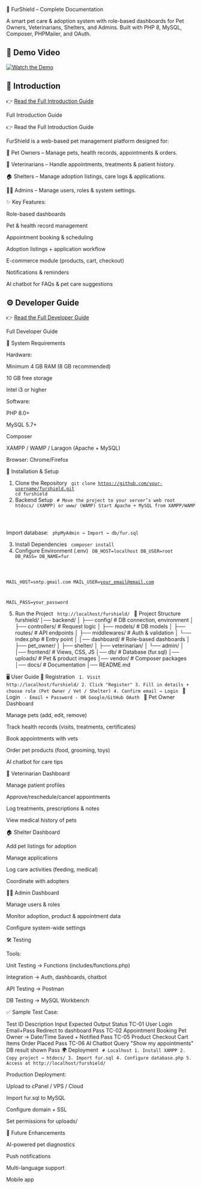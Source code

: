🐾 FurShield – Complete Documentation

A smart pet care & adoption system with role-based dashboards for Pet Owners, Veterinarians, Shelters, and Admins.
Built with PHP 8, MySQL, Composer, PHPMailer, and OAuth.

## 🎥 Demo Video  
[![Watch the Demo](https://img.youtube.com/vi/VIDEO_ID/0.jpg)](https://www.youtube.com/watch?v=VIDEO_ID)

## 📖 Introduction  
👉 [Read the Full Introduction Guide](https://online.fliphtml5.com/roarax/ndqd/#p=4)

Full Introduction Guide

👉 Read the Full Introduction Guide

FurShield is a web-based pet management platform designed for:

🐶 Pet Owners – Manage pets, health records, appointments & orders.

🏥 Veterinarians – Handle appointments, treatments & patient history.

🏠 Shelters – Manage adoption listings, care logs & applications.

👨‍💻 Admins – Manage users, roles & system settings.

✨ Key Features:

Role-based dashboards

Pet & health record management

Appointment booking & scheduling

Adoption listings + application workflow

E-commerce module (products, cart, checkout)

Notifications & reminders

AI chatbot for FAQs & pet care suggestions

## ⚙️ Developer Guide  
👉 [Read the Full Developer Guide](https://online.fliphtml5.com/roarax/vqox/)

Full Developer Guide

🔧 System Requirements

Hardware:

Minimum 4 GB RAM (8 GB recommended)

10 GB free storage

Intel i3 or higher

Software:

PHP 8.0+

MySQL 5.7+

Composer

XAMPP / WAMP / Laragon (Apache + MySQL)

Browser: Chrome/Firefox

🚀 Installation & Setup
1. Clone the Repository
<code> git clone https://github.com/your-username/furshield.git cd furshield </code>
2. Backend Setup
<code> # Move the project to your server’s web root htdocs/ (XAMPP) or www/ (WAMP)
Start Apache + MySQL from XAMPP/WAMP
</code>

Import database:
<code>
phpMyAdmin → Import → db/fur.sql
</code>

3. Install Dependencies
<code> composer install </code>
4. Configure Environment (.env)
<code> DB_HOST=localhost DB_USER=root DB_PASS= DB_NAME=fur

MAIL_HOST=smtp.gmail.com
MAIL_USER=your_email@gmail.com

MAIL_PASS=your_password
</code>

5. Run the Project
<code> http://localhost/furshield/ </code>
📂 Project Structure
furshield/
│── backend/
│   ├── config/         # DB connection, environment
│   ├── controllers/    # Request logic
│   ├── models/         # DB models
│   ├── routes/         # API endpoints
│   ├── middlewares/    # Auth & validation
│   └── index.php       # Entry point
│
│── dashboard/          # Role-based dashboards
│   ├── pet_owner/
│   ├── shelter/
│   ├── veterinarian/
│   └── admin/
│
│── frontend/           # Views, CSS, JS
│── db/                 # Database (fur.sql)
│── uploads/            # Pet & product images
│── vendor/             # Composer packages
│── docs/               # Documentation
│── README.md

🖥️ User Guide
👤 Registration
<code> 1. Visit http://localhost/furshield/ 2. Click "Register" 3. Fill in details + choose role (Pet Owner / Vet / Shelter) 4. Confirm email → Login </code>
🔑 Login
<code> - Email + Password - OR Google/GitHub OAuth </code>
🐶 Pet Owner Dashboard

Manage pets (add, edit, remove)

Track health records (visits, treatments, certificates)

Book appointments with vets

Order pet products (food, grooming, toys)

AI chatbot for care tips

🏥 Veterinarian Dashboard

Manage patient profiles

Approve/reschedule/cancel appointments

Log treatments, prescriptions & notes

View medical history of pets

🏠 Shelter Dashboard

Add pet listings for adoption

Manage applications

Log care activities (feeding, medical)

Coordinate with adopters

👨‍💻 Admin Dashboard

Manage users & roles

Monitor adoption, product & appointment data

Configure system-wide settings

🛠️ Testing

Tools:

Unit Testing → Functions (includes/functions.php)

Integration → Auth, dashboards, chatbot

API Testing → Postman

DB Testing → MySQL Workbench

✅ Sample Test Case:

Test ID	Description	Input	Expected Output	Status
TC-01	User Login	Email+Pass	Redirect to dashboard	Pass
TC-02	Appointment Booking	Pet Owner → Date/Time	Saved + Notified	Pass
TC-05	Product Checkout	Cart Items	Order Placed	Pass
TC-06	AI Chatbot Query	"Show my appointments"	DB result shown	Pass
🌍 Deployment
<code> # Localhost 1. Install XAMPP 2. Copy project → htdocs/ 3. Import fur.sql 4. Configure database.php 5. Access at http://localhost/furshield/ </code>

Production Deployment:

Upload to cPanel / VPS / Cloud

Import fur.sql to MySQL

Configure domain + SSL

Set permissions for uploads/

🔮 Future Enhancements

AI-powered pet diagnostics

Push notifications

Multi-language support

Mobile app
